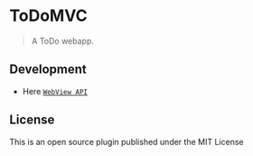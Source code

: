 # ToDoMVC

> A ToDo webapp.

## Development

* Here [`WebView API`](https://doc.here.app/#/jsAPI/popover?id=popover)

## License

This is an open source plugin published under the MIT License